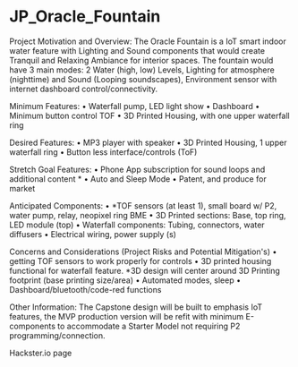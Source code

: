 # JP_Oracle_Fountain

Project Motivation and Overview:
The Oracle Fountain is a IoT smart indoor water feature with Lighting and Sound components that would create Tranquil and Relaxing Ambiance for interior spaces. The fountain would have 3 main modes: 2 Water (high, low) Levels, Lighting for atmosphere (nighttime) and Sound (Looping soundscapes), Environment sensor with internet dashboard control/connectivity.

Minimum Features:
  • Waterfall pump,  LED light show
  • Dashboard
  • Minimum button control TOF
  • 3D Printed Housing, with one upper waterfall ring

Desired Features:
  •  MP3 player with speaker
  •  3D Printed Housing, 1 upper waterfall ring
  •  Button less interface/controls (ToF)

Stretch Goal Features:
  • Phone App subscription for sound loops and additional content *
  • Auto and Sleep Mode
  • Patent, and produce for market

Anticipated Components:
  • *TOF sensors (at least 1), small board w/ P2, water pump, relay, neopixel ring  BME
  • 3D Printed sections: Base, top ring, LED module (top)
  • Waterfall components: Tubing, connectors, water diffusers 
  • Electrical wiring, power supply (s)

Concerns and Considerations (Project Risks and Potential Mitigation's)
  •  getting TOF sensors to work properly for controls
  •  3D printed housing functional for waterfall feature. *3D design will center around 3D Printing footprint (base printing size/area)
  •  Automated modes, sleep
  •  Dashboard/bluetooth/code-red functions

Other Information:
The Capstone design will be built to emphasis IoT features, the MVP  production version will be refit with minimum E-components to accommodate a Starter Model not requiring P2 programming/connection.

Hackster.io page

